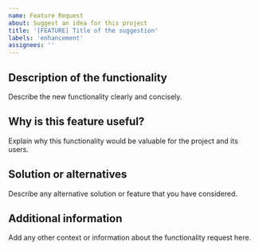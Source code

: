 ```yaml
---
name: Feature Request
about: Suggest an idea for this project 
title: '[FEATURE] Title of the suggestion'
labels: 'enhancement'
assignees: ''
---
```


## Description of the functionality

Describe the new functionality clearly and concisely.

## Why is this feature useful?

Explain why this functionality would be valuable for the project and its users.

## Solution or alternatives

Describe any alternative solution or feature that you have considered.

## Additional information

Add any other context or information about the functionality request here.